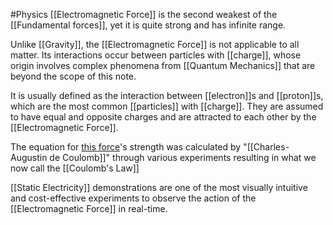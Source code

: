 #Physics 
[[Electromagnetic Force]] is the second weakest of the [[Fundamental forces]], yet it is quite strong and has infinite range.

Unlike [[Gravity]], the [[Electromagnetic Force]] is not applicable to all matter. Its interactions occur between particles with [[charge]], whose origin involves complex phenomena from [[Quantum Mechanics]] that are beyond the scope of this note.

It is usually defined as the interaction between [[electron]]s and [[proton]]s, which are the most common [[particles]] with [[charge]]. They are assumed to have equal and opposite charges and are attracted to each other by the [[Electromagnetic Force]].

The equation for [this force](Electromagnetic%20Force.md)'s strength was calculated by "[[Charles-Augustin de Coulomb]]" through various experiments resulting in what we now call the [[Coulomb's Law]]

[[Static Electricity]] demonstrations are one of the most visually intuitive and cost-effective experiments to observe the action of the [[Electromagnetic Force]] in real-time.
